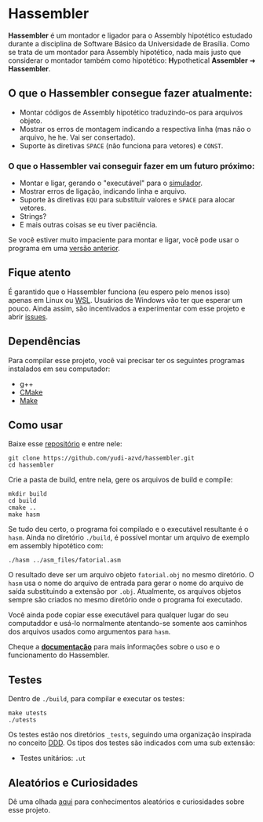 # Hassembler
**Hassembler** é um montador e ligador para
o Assembly hipotético estudado durante a disciplina de Software Básico da
Universidade de Brasília. Como se trata de um montador para Assembly hipotético,
nada mais justo que considerar o montador também como hipotético:
<b>H</b>ypothetical <b>Assembler</b> ➜ <b> Hassembler</b>.


## O que o Hassembler consegue fazer atualmente:
- Montar códigos de Assembly hipotético traduzindo-os para arquivos objeto.
- Mostrar os erros de montagem indicando a respectiva linha (mas não o arquivo,
he he. Vai ser consertado).
- Suporte às diretivas `SPACE` (não funciona para vetores) e `CONST`.


### O que o Hassembler vai conseguir fazer em um futuro próximo:
- Montar e ligar, gerando o "executável" para o [simulador](docs/simulador.md).
- Mostrar erros de ligação, indicando linha e arquivo.
- Suporte às diretivas `EQU` para substituir valores e `SPACE` para alocar
vetores.
- Strings?
- E mais outras coisas se eu tiver paciência.

Se você estiver muito impaciente para montar e ligar, você pode usar o programa
em uma [versão anterior](docs/curiosidades.md#trabalhos-originais).


## Fique atento
É garantido que o Hassembler funciona (eu espero pelo menos isso) apenas em
Linux ou [WSL](https://docs.microsoft.com/en-us/windows/wsl/). Usuários de
Windows vão ter que esperar um pouco. Ainda assim, são incentivados a
experimentar com esse projeto e abrir
[issues](https://github.com/yudi-azvd/hassembler/issues/new).


## Dependências
Para compilar esse projeto, você vai precisar ter os seguintes programas
instalados em seu computador:

- g++
- [CMake](https://cmake.org/download/)
- [Make](https://www.gnu.org/software/make/)
<!-- (ou [Ninja](https://ninja-build.org/)) -->


## Como usar
Baixe esse [repositório](https://github.com/yudi-azvd/hassembler) e entre nele:

    git clone https://github.com/yudi-azvd/hassembler.git
    cd hassembler

Crie a pasta de build, entre nela, gere os arquivos de build e compile:

    mkdir build
    cd build
    cmake ..
    make hasm

Se tudo deu certo, o programa foi compilado e o executável resultante é o
`hasm`. Ainda no diretório `./build`, é possível montar um arquivo de exemplo
em assembly hipotético com:

    ./hasm ../asm_files/fatorial.asm

O resultado deve ser um arquivo objeto `fatorial.obj` no mesmo diretório. O
`hasm` usa o nome do arquivo de entrada para gerar o nome do arquivo de saída
substituindo a extensão por `.obj`. Atualmente, os arquivos objetos sempre são
criados no mesmo diretório onde o programa foi executado.

Você ainda pode copiar esse executável para qualquer lugar do seu computaddor
e usá-lo normalmente atentando-se somente aos caminhos dos arquivos usados como
argumentos para `hasm`.

Cheque a **[documentação](docs/README.md)**
para mais informações sobre o uso e o funcionamento do Hassembler.


## Testes
Dentro de `./build`, para compilar e executar os testes:

    make utests
    ./utests

Os testes estão nos diretórios `_tests`, seguindo uma organização inspirada no
conceito [DDD](https://en.wikipedia.org/wiki/Domain-driven_design). Os tipos dos
testes são indicados com uma sub extensão:

- Testes unitários: `.ut`
<!-- - Testes de integração: `.it`
- Testes de ponta a ponta (end-to-end): `.e2et` -->


## Aleatórios e Curiosidades
Dê uma olhada [aqui](docs/aleatorios.md) para conhecimentos aleatórios e curiosidades sobre esse projeto.
